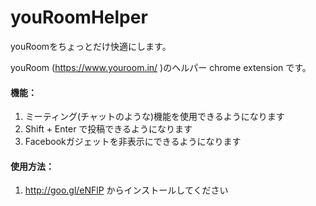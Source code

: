 youRoomHelper
=============

youRoomをちょっとだけ快適にします。


youRoom (https://www.youroom.in/ )のヘルパー chrome extension です。  
  
#### 機能：  
1. ミーティング(チャットのような)機能を使用できるようになります  
2. Shift + Enter で投稿できるようになります  
3. Facebookガジェットを非表示にできるようになります  
  
  
#### 使用方法：  
  
1. http://goo.gl/eNFlP からインストールしてください  
  
